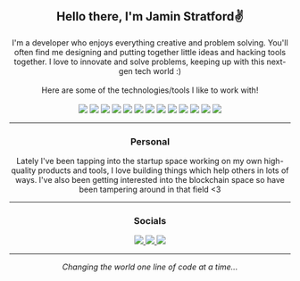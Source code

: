 <div align="center">
  <h2>Hello there, I'm Jamin Stratford✌️</h2>
  I'm a developer who enjoys everything creative and problem solving. You'll often find me designing and putting together little ideas
  and hacking tools together. I love to innovate and solve problems, keeping up with this next-gen tech world :)
  <br/><br/>
  Here are some of the technologies/tools I like to work with!
  <br/><br/>
  <img src="https://img.shields.io/badge/java-orange?style=for-the-badge&logo=java" />
  <img src="https://img.shields.io/badge/Kotlin-pink?style=for-the-badge&logo=kotlin" />
  <img src="https://img.shields.io/badge/Python-lightblue?style=for-the-badge&logo=python" />
  <img src="https://img.shields.io/badge/Maven-blue?style=for-the-badge&logo=apachemaven" />
  <img src="https://img.shields.io/badge/SQL-lightblue?style=for-the-badge&logo=mysql" />
  <img src="https://img.shields.io/badge/mongodb-green?style=for-the-badge&logo=mongodb" />
  <img src="https://img.shields.io/badge/sveltekit-orange?style=for-the-badge&logo=svelte" />
  <img src="https://img.shields.io/badge/typescript-lightblue?style=for-the-badge&logo=typescript" />
  <img src="https://img.shields.io/badge/javascript-yellow?style=for-the-badge&logo=javascript" />
  <img src="https://img.shields.io/badge/html-gold?style=for-the-badge&logo=html5" />
  <img src="https://img.shields.io/badge/scss/css-blue?style=for-the-badge&logo=css3" />
  <img src="https://img.shields.io/badge/nodejs-green?style=for-the-badge&logo=node.js" />
  <img src="https://img.shields.io/badge/git-gray?style=for-the-badge&logo=github" />
  
  ---
  
  <h3>Personal</h3>
  Lately I've been tapping into the startup space working on my own high-quality products and tools, I love building things which help others
  in lots of ways. I've also been getting interested into the blockchain space so have been tampering around in that field <3
  
  ---
  
  <h3>Socials</h3>
  <a href="https://discord.gg/DbJXzWq">
  <img src="https://img.shields.io/badge/discord-blue?style=for-the-badge&logo=discord&logoColor=white" />
  </a>
  <a href="https://www.instagram.com/jaminstratford/">
  <img src="https://img.shields.io/badge/Instagram-pink?style=for-the-badge&logo=instagram" />
  </a>
  <a href="https://www.spigotmc.org/members/iminiilluzionz.467707/">
  <img src="https://img.shields.io/badge/Spigot-gold?style=for-the-badge&logo=codersrank" />
  </a>
  
  ---
  
  *Changing the world one line of code at a time...*
</div>
